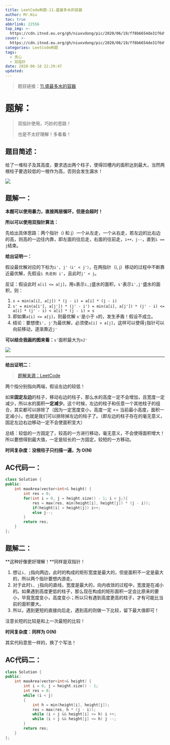 ```yaml
---
title: LeetCode刷题-11.盛最多水的容器
author: Mr.Niu
toc: true
abbrlink: 22556
top_img: >-
  https://cdn.itnxd.eu.org/gh/niuxvdong/pic/2020/06/19/ff8b6654de31f6df7cb093b10ca1e1f3.png
cover: >-
  https://cdn.itnxd.eu.org/gh/niuxvdong/pic/2020/06/19/ff8b6654de31f6df7cb093b10ca1e1f3.png
categories: LeetCode刷题
tags:
  - 贪心
  - 双指针
date: 2020-06-18 22:29:47
updated:
---
```










> 题目链接：[11.盛最多水的容器](https://leetcode-cn.com/problems/container-with-most-water/submissions/)



# 题解：



> 双指针使用，巧妙的思路！
>
> 也是不太好理解！多看看！



## 题目简述：



给了一堆柱子及其高度，要求选出两个柱子，使得凹槽内的面积达到最大，当然两根柱子要选较低的一根作为高，否则会发生漏水！

![](https://cdn.itnxd.eu.org/gh/niuxvdong/pic/2020/06/18/3c856033057b341f993e2c05b37772ef.png)

## 题解一：

**本题可以使用暴力，直接两层循环，但是会超时！**



**所以可以使用双指针算法：**

先给出具体思路：两个指针（i 和 j）一个从左走，一个从右走，若左边的比右边的高，则高的一边往内靠，即左面的往后走，右面的往前走，`i++，j--`，直到`i == j`结束。







**给出证明一：**

假设最优解对应的下标为`i', j'（i' < j'）`，在两指针（i, j）移动的过程中不断靠近最优解，先假设`i 先走到 i'`，且此时`j' < j`。

反证：假设此时 `a[i] <= a[j]`，用`s`表示`i,j`盛水的面积，`s'`表示`i',j'`盛水的面积，则：

1. `s = min(a[i], a[j]) * (j - i) = a[i] * (j - i)`
2. `s' = min(a[i'], a[j']) * (j' - i') = min(a[i], a[j']) * (j' - i) <= a[i] * (j' - i) < a[i] * (j - i) = s `
3. 即如果`a[i] <= a[j]`，则最优解 `s'`是小于 `s`的，发生矛盾！假设不成立。
4. 结论：要想使`i', j'`为最优解，必须使`a[i] > a[j]`，这样可以使得`j`指针可以向前移动，逐渐靠近`j'`



**可以结合我画的图来看：**`s‘`面积最大为`s2'`

![](https://cdn.itnxd.eu.org/gh/niuxvdong/pic/2020/06/19/6054632724d73c3346e8cc792cc18409.png)

---

**给出证明二：**



> [题解来源：LeetCode](https://leetcode-cn.com/problems/container-with-most-water/solution/on-shuang-zhi-zhen-jie-fa-li-jie-zheng-que-xing-tu/)



两个指分别指向两端，假设左边的较低！

如果**固定左边**的柱子，移动右边的柱子，那么水的高度一定不会增加，且宽度一定减少，所以水的面积**一定减少**。这个时候，左边的柱子和任意一个其他柱子的组合，其实都可以排除了（因为一定宽度变小，高度一定 <=  当前最小高度，面积一定减小）。也就是我们可以排除掉左边的柱子了。（即左边的柱子存在的毫无意义，固定左边右边移动一定不会使面积变大）



总结：较低的一方固定了，较高的一方进行移动，毫无意义，不会使得面积增大！所以要想得到最大值，一定是较长的一方固定，较短的一方移动。



**时间复杂度：没根柱子只扫描一遍，为 O(N)**

## AC代码一：





```c++
class Solution {
public:
    int maxArea(vector<int>& height) {
        int res = 0;
        for(int i = 0, j = height.size() - 1; i < j;){
            res = max(res, min(height[i], height[j]) * (j - i));
            if(height[i] < height[j]) i++;
            else j--;
        }
        return res;
    }
};
```





## 题解二：



**这种好像更好理解！**同样是双指针！



1. 想让`i, j`指向两边，此时的构成的矩形宽度是最大的，但是面积不一定是最大的，所以两个指针要想内游走。
2. 对于此时`i, j`指向的直线，宽度是最大的，向内收敛的过程中，宽度是在减小的。如果遇到高度更低的柱子，那么现在构成的矩形面积一定会比原来的要小，毕竟宽度变小，高度变小；所以只有遇到高度更高的柱子，才有可能比当前的面积要大。
3. 所以，遇到更短的直接向后走，遇到高的则做一下比较，留下最大值即可！



注意长短的比较是和上一次最短的比较！



**时间复杂度：同样为 O(N)**



其实代码意思一样的，换了个写法！

## AC代码二：



```c++
class Solution {
public:
    int maxArea(vector<int>& height) {
        int i = 0, j = height.size() - 1;
        int res = 0;
        while (i < j)
        {
            int h = min(height[i], height[j]);
            res = max(res, h * (j - i));
            while (i < j && height[i] <= h) i ++;
            while (i < j && height[j] <= h) j --;
        }
        return res;
    }
};
```


